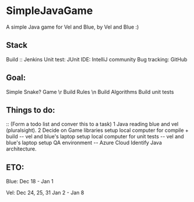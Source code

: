 # SimpleJavaGame
A simple Java game for Vel and Blue, by Vel and Blue :)


Stack
-------
Build :: Jenkins
Unit test: JUnit
IDE: IntelliJ community
Bug tracking: GitHub

Goal:
-----
Simple Snake? Game \r
Build Rules \n
Build Algorithms
Build unit tests

Things to do:
-------------
:: (Form a todo list and conver this to a task)
1 Java reading blue and vel (pluralsight).
2 Decide on Game libraries
setup local computer for compile + build
 -- vel and blue's laptop
setup local computer for unit tests
-- vel and blue's laptop
setup QA environment
--  Azure Cloud
Identify Java architecture.


ETO:
---
Blue:
Dec 18 - Jan 1

Vel:
Dec 24, 25, 31
Jan 2 - Jan 8
